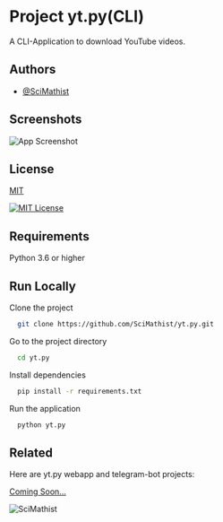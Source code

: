 
# Project yt.py(CLI)

A CLI-Application to download YouTube videos.

## Authors

- [@SciMathist](https://www.github.com/SciMathist)

## Screenshots
![App Screenshot](https://i.ibb.co/jGQQYwq/Web-capture-20-5-2023-6840-replit-com.jpg)


## License

[MIT](https://choosealicense.com/licenses/mit/)

[![MIT License](https://img.shields.io/badge/License-MIT-green.svg)](https://choosealicense.com/licenses/mit/)


## Requirements
 Python 3.6 or higher
 
## Run Locally

Clone the project

```bash
  git clone https://github.com/SciMathist/yt.py.git
```

Go to the project directory

```bash
  cd yt.py
```

Install dependencies

```bash
  pip install -r requirements.txt
```

Run the application

```bash
  python yt.py
```


## Related

Here are yt.py webapp and telegram-bot projects:

[Coming Soon...](https://www.github.com/SciMathist)


![SciMathist](https://static.wixstatic.com/media/092dab_bd5b36c8346d44fd896b622b6e9c9a2a~mv2.jpg/v1/fill/w_370,h_100,al_c,q_80,usm_0.66_1.00_0.01,enc_auto/image-removebgjpg.jpg)

